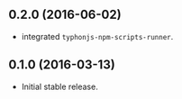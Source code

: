 ## 0.2.0 (2016-06-02)
- integrated `typhonjs-npm-scripts-runner`.

## 0.1.0 (2016-03-13)
- Initial stable release.
